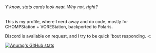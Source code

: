 ###### Y'know, stats cards look neat. Why not, right?
This is my profile, where I nerd away and do code, mostly for CHOMPStation + VOREStation, backported to Polaris.

Discord is available on request, and I try to be quick 'bout responding. <:

[![Anurag's GitHub stats](https://github-readme-stats.vercel.app/api?username=rykka-stormheart&include_all_commits=TRUE&show_icons=true&theme=midnight-purple&text_color=9f4bff)](https://github.com/anuraghazra/github-readme-stats)

<!--
**Rykka-Stormheart/Rykka-Stormheart** is a ✨ _special_ ✨ repository because its `README.md` (this file) appears on your GitHub profile.

Here are some ideas to get you started:

- 🔭 I’m currently working on ...
- 🌱 I’m currently learning ...
- 👯 I’m looking to collaborate on ...
- 🤔 I’m looking for help with ...
- 💬 Ask me about ...
- 📫 How to reach me: ...
- 😄 Pronouns: ...
- ⚡ Fun fact: ...
-->

